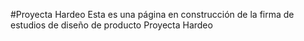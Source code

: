 #Proyecta Hardeo
Esta es una página en construcción de la firma de estudios de diseño de producto Proyecta Hardeo
